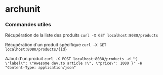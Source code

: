 # archunit

### Commandes utiles

Récupération de la liste des produits
`curl -X GET localhost:8080/products`

Récupération d'un produit spécifique
`curl -X GET localhost:8080/products/{id}`

AJout d'un produit
`curl -X POST localhost:8080/products -d "{ \"label\": \"Awesome dev.to article !\", \"price\": 1000 }" -H "Content-Type: application/json"`